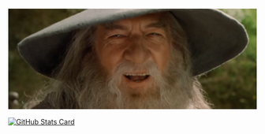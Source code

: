 [<img src="https://raw.githubusercontent.com/javuto/javuto/master/nod.gif" alt="👋 Hi there! I'm Javier Marcos" title="👋 Hi there! I'm Javier Marcos"/>](https://javuto.net)

[![GitHub Stats Card](https://github-readme-stats.vercel.app/api?username=javuto&show_icons=true&theme=transparent&count_private=true)](https://github.com/anuraghazra/github-readme-stats)

<!--
**javuto/javuto** is a ✨ _special_ ✨ repository because its `README.md` (this file) appears on your GitHub profile.

Here are some ideas to get you started:

- 🔭 I’m currently working on ...
- 🌱 I’m currently learning ...
- 👯 I’m looking to collaborate on ...
- 🤔 I’m looking for help with ...
- 💬 Ask me about ...
- 📫 How to reach me: ...
- 😄 Pronouns: ...
- ⚡ Fun fact: ...
-->
